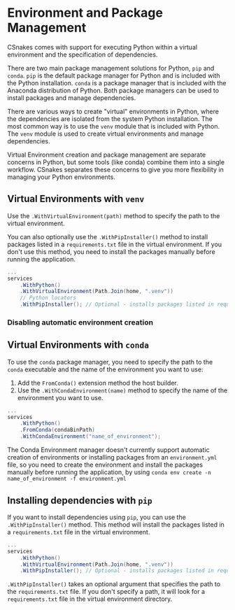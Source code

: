 # Environment and Package Management

CSnakes comes with support for executing Python within a virtual environment and the specification of dependencies.

There are two main package management solutions for Python, `pip` and `conda`. `pip` is the default package manager for Python and is included with the Python installation. `conda` is a package manager that is included with the Anaconda distribution of Python. Both package managers can be used to install packages and manage dependencies.

There are various ways to create "virtual" environments in Python, where the dependencies are isolated from the system Python installation. The most common way is to use the `venv` module that is included with Python. The `venv` module is used to create virtual environments and manage dependencies. 

Virtual Environment creation and package management are separate concerns in Python, but some tools (like conda) combine them into a single workflow. CSnakes separates these concerns to give you more flexibility in managing your Python environments.

## Virtual Environments with `venv`

Use the `.WithVirtualEnvironment(path)` method to specify the path to the virtual environment.

You can also optionally use the `.WithPipInstaller()` method to install packages listed in a `requirements.txt` file in the virtual environment. If you don't use this method, you need to install the packages manually before running the application.

```csharp
...
services
    .WithPython()
    .WithVirtualEnvironment(Path.Join(home, ".venv"))
    // Python locators
    .WithPipInstaller(); // Optional - installs packages listed in requirements.txt on startup
```

### Disabling automatic environment creation

## Virtual Environments with `conda`

To use the `conda` package manager, you need to specify the path to the `conda` executable and the name of the environment you want to use:

1. Add the `FromConda()` extension method the host builder. 
1. Use the `.WithCondaEnvironment(name)` method to specify the name of the environment you want to use.

```csharp
...
services
    .WithPython()
    .FromConda(condaBinPath)
    .WithCondaEnvironment("name_of_environment");
```

The Conda Environment manager doesn't currently support automatic creation of environments or installing packages from an `environment.yml` file, so you need to create the environment and install the packages manually before running the application, by using `conda env create -n name_of_environment -f environment.yml`

## Installing dependencies with `pip`

If you want to install dependencies using `pip`, you can use the `.WithPipInstaller()` method. This method will install the packages listed in a `requirements.txt` file in the virtual environment.

```csharp
...
services
    .WithPython()
    .WithVirtualEnvironment(Path.Join(home, ".venv"))
    .WithPipInstaller(); // Optional - installs packages listed in requirements.txt on startup
```

`.WithPipInstaller()` takes an optional argument that specifies the path to the `requirements.txt` file. If you don't specify a path, it will look for a `requirements.txt` file in the virtual environment directory.

